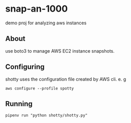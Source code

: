 # snap-an-1000
demo proj for analyzing aws instances

## About
use boto3 to manage AWS EC2 instance snapshots.

## Configuring

shotty uses the configuration file created by AWS cli. e. g

`aws configure --profile spotty`

## Running

`pipenv run "python shotty/shotty.py"`
